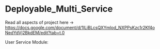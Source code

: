 # Deployable_Multi_Service
Read all aspects of project here -> https://docs.google.com/document/d/1lLiBLcsQXYmlod_NXPPsKzc1r2Kf4oNedYdVj2BkdEM/edit?tab=t.0

User Service Module:
